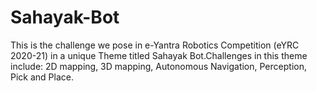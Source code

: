 # Sahayak-Bot
This is the challenge we pose in e-Yantra Robotics Competition (eYRC 2020-21) in a unique Theme titled Sahayak Bot.Challenges in this theme include: 2D mapping, 3D mapping, Autonomous Navigation, Perception, Pick and Place.
